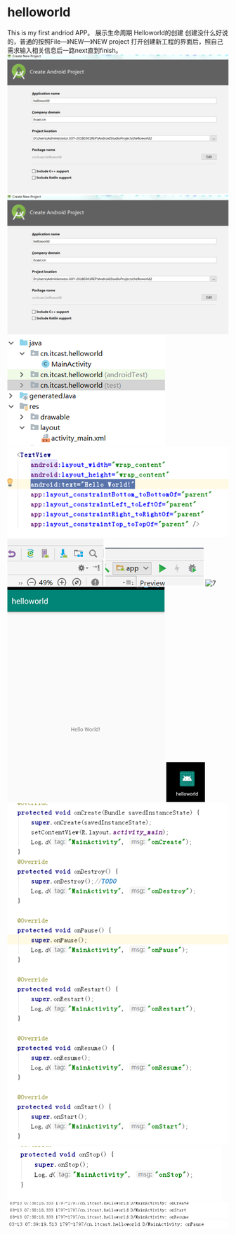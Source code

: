 # helloworld
This is my first andriod APP。
展示生命周期
Helloworld的创建
创建没什么好说的，普通的按照File—》NEW—》NEW project 打开创建新工程的界面后，照自己需求输入相关信息后一路next直到finish。
![创建界面](https://raw.githubusercontent.com/FOOLBUTDILIGENT/images/master/helloworld/%E5%9B%BE%E7%89%871.png)
![2](https://raw.githubusercontent.com/FOOLBUTDILIGENT/images/master/helloworld/%E5%9B%BE%E7%89%871.png)
![3](https://raw.githubusercontent.com/FOOLBUTDILIGENT/images/master/helloworld/%E5%9B%BE%E7%89%872.png)
![4](https://raw.githubusercontent.com/FOOLBUTDILIGENT/images/master/helloworld/%E5%9B%BE%E7%89%873.png)
![5](https://raw.githubusercontent.com/FOOLBUTDILIGENT/images/master/helloworld/%E5%9B%BE%E7%89%874.png)
![6](https://raw.githubusercontent.com/FOOLBUTDILIGENT/images/master/helloworld/%E5%9B%BE%E7%89%875.png)
![7](https://raw.githubusercontent.com/FOOLBUTDILIGENT/images/master/helloworld/%E5%9B%BE%E7%89%876.png)
![8](https://raw.githubusercontent.com/FOOLBUTDILIGENT/images/master/helloworld/%E5%9B%BE%E7%89%877.png)
![9](https://raw.githubusercontent.com/FOOLBUTDILIGENT/images/master/helloworld/%E5%9B%BE%E7%89%878.png)
![10](https://raw.githubusercontent.com/FOOLBUTDILIGENT/images/master/helloworld/%E5%9B%BE%E7%89%879.png)
![11](https://raw.githubusercontent.com/FOOLBUTDILIGENT/images/master/helloworld/%E5%9B%BE%E7%89%8710.png)
![12](https://raw.githubusercontent.com/FOOLBUTDILIGENT/images/master/helloworld/%E5%9B%BE%E7%89%8711.png)
![13](https://raw.githubusercontent.com/FOOLBUTDILIGENT/images/master/helloworld/%E5%9B%BE%E7%89%8712.png)
